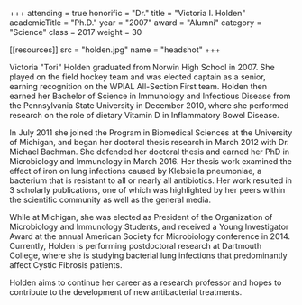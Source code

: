 +++
attending = true
honorific = "Dr."
title     = "Victoria I. Holden"
academicTitle = "Ph.D."
year      = "2007"
award     = "Alumni"
category  = "Science"
class     = 2017
weight    = 30

[[resources]]
  src  = "holden.jpg"
  name = "headshot"
+++

Victoria "Tori" Holden graduated from Norwin High School in 2007. She played on the field hockey team and was elected captain as a senior, earning recognition on the WPIAL All-Section First team. Holden then earned her Bachelor of Science in Immunology and Infectious Disease from the Pennsylvania State University in December 2010, where she performed research on the role of dietary Vitamin D in Inflammatory Bowel Disease.

In July 2011 she joined the Program in Biomedical Sciences at the University of Michigan, and began her doctoral thesis research in March 2012 with Dr. Michael Bachman. She defended her doctoral thesis and earned her PhD in Microbiology and Immunology in March 2016. Her thesis work examined the effect of iron on lung infections caused by Klebsiella pneumoniae, a bacterium that is resistant to all or nearly all antibiotics. Her work resulted in 3 scholarly publications, one of which was highlighted by her peers within the scientific community as well as the general media.

While at Michigan, she was elected as President of the Organization of Microbiology and Immunology Students, and received a Young Investigator Award at the annual American Society for Microbiology conference in 2014. Currently, Holden is performing postdoctoral research at Dartmouth College, where she is studying bacterial lung infections that predominantly affect Cystic Fibrosis patients.

Holden aims to continue her career as a research professor and hopes to contribute to the development of new antibacterial treatments.
